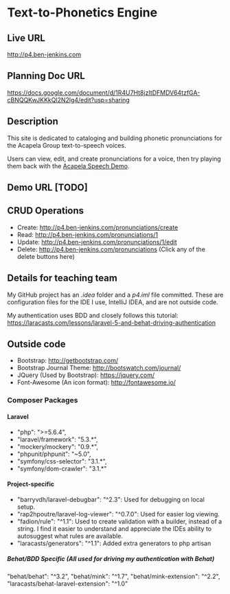 # Text-to-Phonetics Engine

## Live URL
<http://p4.ben-jenkins.com>

## Planning Doc URL
<https://docs.google.com/document/d/1R4U7Ht8jzItDFMDV64tzfGA-cBNQQKwJKKkQl2N2lg4/edit?usp=sharing>

## Description
This site is dedicated to cataloging and building phonetic pronunciations for the Acapela Group text-to-speech voices.

Users can view, edit, and create pronunciations for a voice, then try playing them back with the [Acapela Speech Demo](https://acapela-box.com/AcaBox/index.php).


## Demo URL [TODO]


## CRUD Operations
* Create: http://p4.ben-jenkins.com/pronunciations/create
* Read: http://p4.ben-jenkins.com/pronunciations/1
* Update: http://p4.ben-jenkins.com/pronunciations/1/edit
* Delete: http://p4.ben-jenkins.com/pronunciations (Click any of the delete buttons here)

## Details for teaching team
My GitHub project has an *.idea* folder and a *p4.iml* file committed. These are configuration files for the IDE I use, IntelliJ IDEA, and are not outside code.

My authentication uses BDD and closely follows this tutorial: https://laracasts.com/lessons/laravel-5-and-behat-driving-authentication


## Outside code
* Bootstrap: http://getbootstrap.com/
* Bootstrap Journal Theme: http://bootswatch.com/journal/
* JQuery (Used by Bootstrap): https://jquery.com/
* Font-Awesome (An icon format): http://fontawesome.io/

### Composer Packages
#### Laravel
* "php": ">=5.6.4",
* "laravel/framework": "5.3.*",
* "mockery/mockery": "0.9.*",
* "phpunit/phpunit": "~5.0",
* "symfony/css-selector": "3.1.*",
* "symfony/dom-crawler": "3.1.*"

#### Project-specific
* "barryvdh/laravel-debugbar": "^2.3": Used for debugging on local setup. 
* "rap2hpoutre/laravel-log-viewer": "^0.7.0": Used for easier log viewing.
* "fadion/rule": "^1.1": Used to create validation with a builder, instead of a string. I find it easier to understand and appreciate the IDEs ability to autosuggest what rules are available.
* "laracasts/generators": "^1.1": Added extra generators to php artisan
##### Behat/BDD Specific (All used for driving my authentication with Behat)
"behat/behat": "^3.2",
"behat/mink": "^1.7",
"behat/mink-extension": "^2.2",
"laracasts/behat-laravel-extension": "^1.0"

    